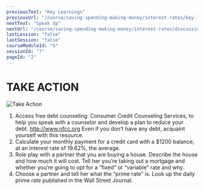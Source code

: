 ```yaml
---
previousText: "Key Learnings"
previousUrl: "/course/saving-spending-making-money/interest-rates/key-learnings"
nextText: "Speak Up"
nextUrl: "/course/saving-spending-making-money/interest-rates/discussion"
lastLession: "false"
lastSession: "false"
courseModuleId: "6"
sessionId: "7"
pageId: "2"
---
```



# TAKE ACTION
![Take Action](/assets/img/take-action.jpg)

1. Access free debt counseling: Consumer Credit Counseling Services, to help  you speak with a counselor and develop a plan to reduce your debt. http://www.nfcc.org  Even if you don’t have any debt, acquaint yourself with this resource.
2. Calculate your monthly payment for a credit card with a $1200 balance, at an interest rate of 19.62%, the average. 
3. Role play with a partner that you are buying a house. Describe the house and how much it will cost. Tell her you’re taking out a mortgage and whether you’re going to opt for a “fixed” or “variable” rate and why. 
4. Choose a partner and tell her what the “prime rate” is. Look up the daily prime rate published in the Wall Street Journal.